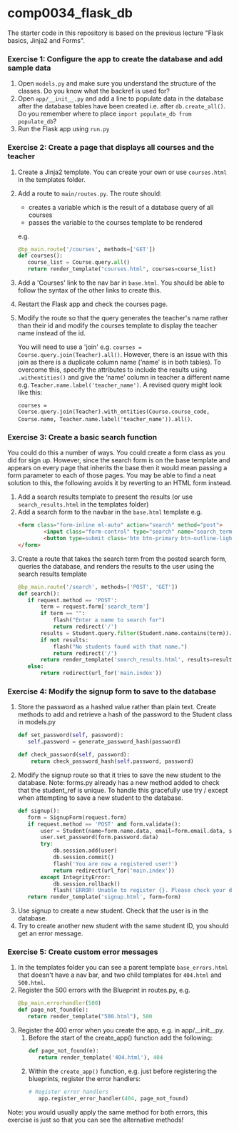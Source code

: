 # comp0034_flask_db

The starter code in this repository is based on the previous lecture "Flask basics, Jinja2 and Forms".

### Exercise 1: Configure the app to create the database and add sample data
1. Open `models.py` and make sure you understand the structure of the classes. Do you know what the backref is used for?
2. Open `app/__init__.py` and add a line to populate data in the database after the database tables have been created i.e. after `db.create_all()`. Do you remember where to place `import populate_db from populate_db`?
3. Run the Flask app using `run.py`

### Exercise 2: Create a page that displays all courses and the teacher
1. Create a Jinja2 template. You can create your own or use `courses.html` in the templates folder.
2. Add a route to `main/routes.py`. The route should:
    - creates a variable which is the result of a database query of all courses
    - passes the variable to the courses template to be rendered 
   
   e.g.
    ```python
    @bp_main.route('/courses', methods=['GET'])
    def courses():
       course_list = Course.query.all()
       return render_template("courses.html", courses=course_list)
    ```
3. Add a 'Courses' link to the nav bar in `base.html`. You should be able to follow the syntax of the other links to create this.
4. Restart the Flask app and check the courses page.
5. Modify the route so that the query generates the teacher's name rather than their id and modify the courses template to display the teacher name instead of the id.

    You will need to use a 'join' e.g. `courses = Course.query.join(Teacher).all()`. 
    However, there is an issue with this join as there is a duplicate column name (‘name’ is in both tables). To overcome this, specify the attributes to include the results using `.withentities()` and give the ‘name’ column in teacher a different name e.g. `Teacher.name.label('teacher_name')`. A revised query might look like this:

    `courses = Course.query.join(Teacher).with_entities(Course.course_code, Course.name, Teacher.name.label('teacher_name')).all()`.

### Exercise 3: Create a basic search function
You could do this a number of ways. You could create a form class as you did for sign up. However, since the search form is on the base template and appears on every page that inherits the base then it would mean passing a form parameter to each of those pages. You may be able to find a neat solution to this, the following avoids it by reverting to an HTML form instead. 
1. Add a search results template to present the results (or use `search_results.html` in the templates folder)
2. Add a search form to the navbar in the `base.html` template e.g.
    ```html
    <form class="form-inline ml-auto" action="search" method="post">
            <input class="form-control" type="search" name="search_term" placeholder="Enter student name" aria-label="Search">
            <button type=submit class='btn btn-primary btn-outline-light'>Search</button>
    </form>
    ```
3. Create a route that takes the search term from the posted search form, queries the database, and renders the results to the user using the search results template
    ```python
   @bp_main.route('/search', methods=['POST', 'GET'])
   def search():
       if request.method == 'POST':
           term = request.form['search_term']
           if term == "":
               flash("Enter a name to search for")
               return redirect('/')
           results = Student.query.filter(Student.name.contains(term)).all()
           if not results:
               flash("No students found with that name.")
               return redirect('/')
           return render_template('search_results.html', results=results)
       else:
           return redirect(url_for('main.index')) 
   ```
### Exercise 4: Modify the signup form to save to the database
1. Store the password as a hashed value rather than plain text. Create methods to add and retrieve a hash of the password to the Student class in models.py
    ```python
   def set_password(self, password):
       self.password = generate_password_hash(password)

   def check_password(self, password):
        return check_password_hash(self.password, password)
    ```
2. Modify the signup route so that it tries to save the new student to the database. Note: forms.py already has a new method added to check that the student_ref is unique.
To handle this gracefully use try / except when attempting to save a new student to  the database.
    ```python
    def signup():
       form = SignupForm(request.form)
       if request.method == 'POST' and form.validate():
           user = Student(name=form.name.data, email=form.email.data, student_ref=form.student_ref.data)
           user.set_password(form.password.data)
           try:
               db.session.add(user)
               db.session.commit()
               flash('You are now a registered user!')
               return redirect(url_for('main.index'))
           except IntegrityError:
               db.session.rollback()
               flash('ERROR! Unable to register {}. Please check your details are correct and try again.'.format(form.name.data), 'error')
       return render_template('signup.html', form=form)
    ```
3. Use signup to create a new student. Check that the user is in the database.
4. Try to create another new student with the same student ID, you should get an error message.
### Exercise 5: Create custom error messages
1. In the templates folder you can see a parent template `base_errors.html` that doesn't have a nav bar, and two child templates for `404.html` and `500.html`.
2. Register the 500 errors with the Blueprint in routes.py, e.g.
    ```python
   @bp_main.errorhandler(500)
   def page_not_found(e):
       return render_template("500.html"), 500
    ```
5. Register the 400 error when you create the app, e.g. in app/__init__py. 
    1. Before the start of the create_app() function add the following:
        ```python
        def page_not_found(e): 
           return render_template('404.html'), 404
        ```
    2. Within the `create_app()` function, e.g. just before registering the blueprints, register the error handlers:
        ```python
        # Register error handlers
           app.register_error_handler(404, page_not_found)
        ```
Note: you would usually apply the same method for both errors, this exercise is just so that you can see the alternative methods!